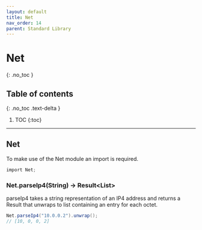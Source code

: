 ```yaml
---
layout: default
title: Net
nav_order: 14
parent: Standard Library
---
```


# Net
{: .no_toc }

## Table of contents
{: .no_toc .text-delta }

1. TOC
{:toc}

---

## Net

To make use of the Net module an import is required.

```cs
import Net;
```

### Net.parseIp4(String) -> Result\<List>

parseIp4 takes a string representation of an IP4 address and returns a Result that unwraps to list containing an entry for each octet.

```cs
Net.parseIp4("10.0.0.2").unwrap();
// [10, 0, 0, 2]
```
